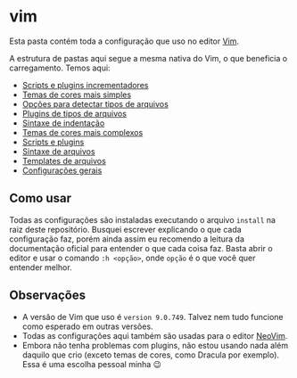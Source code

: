 # vim

Esta pasta contém toda a configuração que uso no editor [Vim](https://www.vim.org/).

A estrutura de pastas aqui segue a mesma nativa do Vim, o que beneficia o carregamento. Temos aqui:

- [Scripts e plugins incrementadores](./after/ftplugin)
- [Temas de cores mais simples](./colors)
- [Opções para detectar tipos de arquivos](./ftdetect)
- [Plugins de tipos de arquivos](./ftplugin)
- [Sintaxe de indentação](./indent)
- [Temas de cores mais complexos](./pack)
- [Scripts e plugins](./plugin/devdrops)
- [Sintaxe de arquivos](./syntax)
- [Templates de arquivos](./templates)
- [Configurações gerais](./vimrc)

## Como usar

Todas as configurações são instaladas executando o arquivo `install` na raiz deste repositório. Busquei escrever
explicando o que cada configuração faz, porém ainda assim eu recomendo a leitura da documentação oficial para entender o
que cada coisa faz. Basta abrir o editor e usar o comando `:h <opção>`, onde `opção` é o que você quer entender melhor.

## Observações

- A versão de Vim que uso é `version 9.0.749`. Talvez nem tudo funcione como esperado em outras versões.
- Todas as configurações aqui também são usadas para o editor [NeoVim](https://neovim.io/).
- Embora não tenha problemas com plugins, não estou usando nada além daquilo que crio (exceto temas de cores, como
Dracula por exemplo). Essa é uma escolha pessoal minha :wink:

